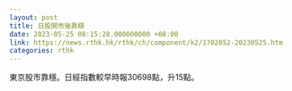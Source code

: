```yaml
---
layout: post
title: 日股開市後靠穩
date: 2023-05-25 08:15:28.000000000 +08:00
link: https://news.rthk.hk/rthk/ch/component/k2/1702052-20230525.htm
categories: rthk
---
```


東京股市靠穩。日經指數較早時報30698點，升15點。
